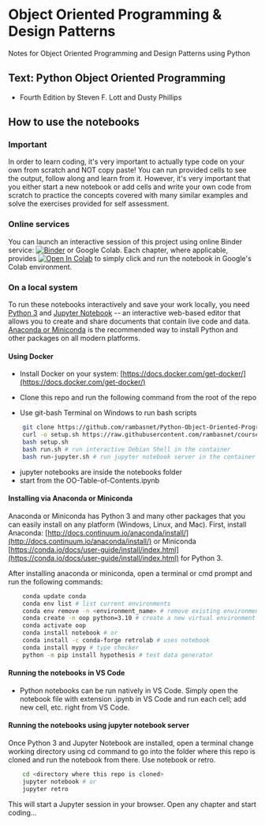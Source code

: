 # Object Oriented Programming & Design Patterns

Notes for Object Oriented Programming and Design Patterns using Python

## Text: Python Object Oriented Programming

- Fourth Edition by Steven F. Lott and Dusty Phillips

## How to use the notebooks

### Important

In order to learn coding, it's very important to actually type code on your own from scratch and NOT copy paste! You can run provided cells to see the output, follow along and learn from it. However, it's very important that you either start a new notebook or add cells and write your own code from scratch to practice the concepts covered with many similar examples and solve the exercises provided for self assessment.

### Online services

You can launch an interactive session of this project using online Binder service:
[![Binder](https://mybinder.org/badge_logo.svg)](https://mybinder.org/badge_logo.svg) or Google Colab. Each chapter, where applicable, provides [![Open In Colab](https://colab.research.google.com/assets/colab-badge.svg)](https://colab.research.google.com) to simply click and run the notebook in Google's Colab environment.

### On a local system

To run these notebooks interactively and save your work locally, you need [Python 3](https://www.python.org/) and [Jupyter Notebook](http://jupyter.org/) -- an interactive web-based editor that allows you to create and share documents that contain live code and data. [Anaconda or Miniconda](https://www.anaconda.com/products/distribution) is the recommended way to install Python and other packages on all modern platforms.

#### Using Docker

- Install Docker on your system: [https://docs.docker.com/get-docker/](https://docs.docker.com/get-docker/)

- Clone this repo and run the following command from the root of the repo
- Use git-bash Terminal on Windows to run bash scripts

```bash
    git clone https://github.com/rambasnet/Python-Object-Oriented-Programming.git
    curl -o setup.sh https://raw.githubusercontent.com/rambasnet/course-container/main/setup.sh
    bash setup.sh
    bash run.sh # run interactive Debian Shell in the container
    bash run-jupyter.sh # run jupyter notebook server in the container
```

- jupyter notebooks are inside the notebooks folder
- start from the OO-Table-of-Contents.ipynb

#### Installing via Anaconda or Miniconda

Anaconda or Miniconda has Python 3 and many other packages that you can easily install on any platform (Windows, Linux, and Mac). First, install Anaconda: [http://docs.continuum.io/anaconda/install/](http://docs.continuum.io/anaconda/install/) or Miniconda [https://conda.io/docs/user-guide/install/index.html](https://conda.io/docs/user-guide/install/index.html) for Python 3.

After installing anaconda or miniconda, open a terminal or cmd prompt and run the following commands:

```bash
    conda update conda
    conda env list # list current environments
    conda env remove -n <environment_name> # remove existing environment
    conda create -n oop python=3.10 # create a new virtual environment named py
    conda activate oop
    conda install notebook # or
    conda install -c conda-forge retrolab # uses notebook
    conda install mypy # type checker
    python -m pip install hypothesis # test data generator
```

#### Running the notebooks in VS Code

- Python notebooks can be run natively in VS Code. Simply open the notebook file with extension .ipynb in VS Code and run each cell; add new cell, etc. right from VS Code.

#### Running the notebooks using jupyter notebook server

Once Python 3 and Jupyter Notebook are installed, open a terminal change working directory using cd command to go into the folder where this repo is cloned and run the notebook from there. Use notebook or retro.

```bash
    cd <directory where this repo is cloned>
    jupyter notebook # or
    jupyter retro
```

This will start a Jupyter session in your browser. Open any chapter and start coding...
